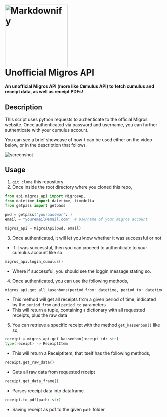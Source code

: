 <h1 align="left">
  <br>
  <a><img src="https://abs.twimg.com/emoji/v2/svg/1f603.svg" alt="Markdownify" width="200"></a>
  <br>Unofficial Migros API
  <br>
</h1>

<h4 align="left">An unofficial Migros API (more like Cumulus API) to fetch cumulus and receipt data, as well as receipt PDFs!</h4>

## Description
This script uses python requests to authenticate to the official Migros website. Once authenticated via password and username, you can further authenticate with your cumulus account.

You can see a brief showcase of how it can be used either on the video below, or in the description that follows. 

![screenshot](https://github.com/edghyhdz/migros_api/blob/master/usage.gif)

## Usage
1. `git clone` this repository
2. Once inside the root directory where you cloned this repo,

```python
from api.migros_api import MigrosApi
from datetime import datetime, timedelta
from getpass import getpass

pwd = getpass("yourpasswor": )
email = "youremail@email.com"  # Username of your migros account

migros_api = MigrosApi(pwd, email)

```

3. Once authenticated, it will let you know whether it was successful or not
  - If it was successful, then you can proceed to authenticate to your cumulus account like so
 ```python
migros_api.login_cumulus()
```
  - Where if successful, you should see the loggin message stating so.
  
4. Once authenticated, you can use the following methods,
```python
migros_api.get_all_kasenbons(period_from: datetime, period_to: datetime)
```
 - This method will get all receipts from a given period of time, indicated by the `period_from` and `period_to` parameters
 - This will return a tuple, containing a dictionary with all requested receipts, plus the raw data
 5. You can retrieve a specific receipt with the method `get_kassenbon()` like so, 
 ```python
receipt = migros_api.get_kassenbon(receipt_id: str)
type(receipt) -> ReceiptItem
```
 - This will return a ReceiptItem, that itself has the following methods,
  ```python
receipt.get_raw_data()  
```
 - Gets all raw data from requested receipt
 
```python
receipt.get_data_frame()  
```
 - Parses receipt data into dataframe
 
```python
receipt.to_pdf(path: str)  
```
 - Saving receipt as pdf to the given `path` folder


